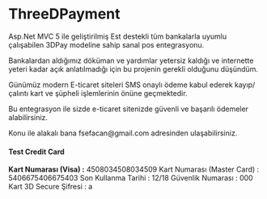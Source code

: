 # ThreeDPayment

<p>Asp.Net MVC 5 ile geliştirilmiş Est destekli tüm bankalarla uyumlu çalışabilen 3DPay modeline sahip sanal pos entegrasyonu.</p>
<p>Bankalardan aldığımız döküman ve yardımlar yetersiz kaldığı ve internette yeteri kadar açık anlatılmadığı için bu projenin gerekli olduğunu düşündüm.</p>
<p>Günümüz modern E-ticaret siteleri SMS onaylı ödeme kabul ederek kayıp/çalıntı kart ve şüpheli işlemlerinin önüne geçmektedir.</p>
<p>Bu entegrasyon ile sizde e-ticaret sitenizde güvenli ve başarılı ödemeler alabilirsiniz.</p>
<p>Konu ile alakalı bana fsefacan@gmail.com adresinden ulaşabilirsiniz.</p>

#### Test Credit Card
<span><b>Kart Numarası (Visa) :</b> 4508034508034509</span>
<span>Kart Numarası (Master Card) : 5406675406675403</span>
Son Kullanma Tarihi : 12/18
Güvenlik Numarası : 000
Kart 3D Secure Şifresi : a
